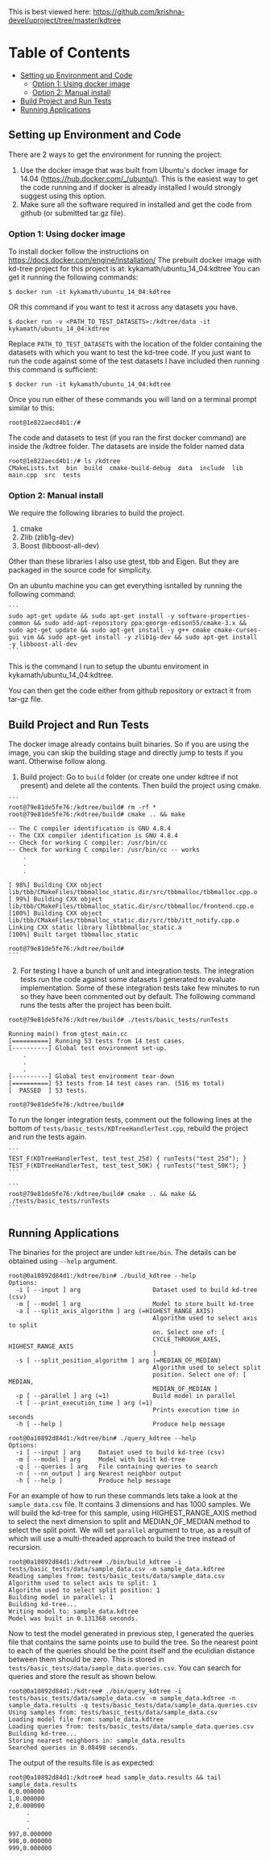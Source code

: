 
This is best viewed here: https://github.com/krishna-devel/uproject/tree/master/kdtree

Table of Contents
=================
* [Setting up Environment and Code](#setting-up-environment-and-code)
   * [Option 1: Using docker image](#option-1-using-docker-image)
   * [Option 2: Manual install](#option-2-manual-install)
* [Build Project and Run Tests](#build-project-and-run-tests)
* [Running Applications](#running-applications)

## Setting up Environment and Code

There are 2 ways to get the environment for running the project:

1. Use the docker image that was built from Ubuntu's docker image for 14.04 (https://hub.docker.com/_/ubuntu/).
This is the easiest way to get the code running and if docker is already installed I would strongly suggest using 
this option.
2. Make sure all the software required in installed and get the code from github (or submitted tar.gz file).

### Option 1: Using docker image

  To install docker follow the instructions on https://docs.docker.com/engine/installation/
  The prebuilt docker image with kd-tree project for this project is at: kykamath/ubuntu_14_04:kdtree
  You can get it running the following commands:

    $ docker run -it kykamath/ubuntu_14_04:kdtree


  OR this command if you want to test it across any datasets you have.


    $ docker run -v <PATH_TO_TEST_DATASETS>:/kdtree/data -it kykamath/ubuntu_14_04:kdtree
    

  Replace `PATH_TO_TEST_DATASETS` with the location of the folder containing the datasets with which you want to
  test the kd-tree code. If you just want to run the code against some of the test datasets I have included then
  running this command is sufficient:

    
    $ docker run -it kykamath/ubuntu_14_04:kdtree
    

  Once you run either of these commands you will land on a terminal prompt similar to this:

    
    root@1e822aecd4b1:/#
    

  The code and datasets to test (if you ran the first docker command) are inside the /kdtree folder. The
  datasets are inside the folder named data

    
    root@1e822aecd4b1:/# ls /kdtree
    CMakeLists.txt  bin  build  cmake-build-debug  data  include  lib  main.cpp  src  tests
    
### Option 2: Manual install
  We require the following libraries to build the project.
  
  1. cmake
  2. Zlib (zlib1g-dev)
  3. Boost (libboost-all-dev) 

  Other than these libraries I also use gtest, tbb and Eigen. But they are packaged in the source code for simplicity.

  On an ubuntu machine you can get everything isntalled by running the following command:

    ```  
    sudo apt-get update && sudo apt-get install -y software-properties-common && sudo add-apt-repository ppa:george-edison55/cmake-3.x && sudo apt-get update && sudo apt-get install -y g++ cmake cmake-curses-gui vim && sudo apt-get install -y zlib1g-dev && sudo apt-get install -y libboost-all-dev
    ```
      
  This is the command I run to setup the ubuntu enviroment in kykamath/ubuntu_14_04:kdtree.  

  You can then get the code either from github repository or extract it from tar-gz file.

## Build Project and Run Tests
  
  The docker image already contains built binaries. So if you are using the image, you can skip the building stage and directly jump to tests if you want. Otherwise follow along.

  1. Build project: Go to `build` folder (or create one under kdtree if not present) and delete all the contents. Then build the project using cmake.

    ```
    root@79e81de5fe76:/kdtree/build# rm -rf *
    root@79e81de5fe76:/kdtree/build# cmake .. && make

    -- The C compiler identification is GNU 4.8.4
    -- The CXX compiler identification is GNU 4.8.4
    -- Check for working C compiler: /usr/bin/cc
    -- Check for working C compiler: /usr/bin/cc -- works
        .
        .
        .

    [ 98%] Building CXX object lib/tbb/CMakeFiles/tbbmalloc_static.dir/src/tbbmalloc/tbbmalloc.cpp.o
    [ 99%] Building CXX object lib/tbb/CMakeFiles/tbbmalloc_static.dir/src/tbbmalloc/frontend.cpp.o
    [100%] Building CXX object lib/tbb/CMakeFiles/tbbmalloc_static.dir/src/tbb/itt_notify.cpp.o
    Linking CXX static library libtbbmalloc_static.a
    [100%] Built target tbbmalloc_static

    root@79e81de5fe76:/kdtree/build#
    ```

  2. For testing I have a bunch of unit and integration tests. The integration tests run the code against some
  datasets I generated to evaluate implementation. Some of these integration tests take few minutes to run so they have been 
  commented out by default. The following command runs the tests after the project has been built.

  ```
  root@79e81de5fe76:/kdtree/build# ./tests/basic_tests/runTests

  Running main() from gtest_main.cc
  [==========] Running 53 tests from 14 test cases.
  [----------] Global test environment set-up.
      .
      .
      .
  [----------] Global test environment tear-down
  [==========] 53 tests from 14 test cases ran. (516 ms total)
  [  PASSED  ] 53 tests.

  root@79e81de5fe76:/kdtree/build#
  ```

  To run the longer integration tests, comment out the following lines at the bottom of `tests/basic_tests/KDTreeHandlerTest.cpp`, rebuild the project and run the tests again.

    ```
    TEST_F(KDTreeHandlerTest, test_test_25d) { runTests("test_25d"); }
    TEST_F(KDTreeHandlerTest, test_test_50K) { runTests("test_50K"); }
    ```

    ```
    root@79e81de5fe76:/kdtree/build# cmake .. && make && ./tests/basic_tests/runTests
    ```

## Running Applications

  The binaries for the project are under `kdtree/bin`. The details can be obtained using `--help` argument.

  ```
  root@0a10892d84d1:/kdtree/bin# ./build_kdtree --help
  Options:
    -i [ --input ] arg                    Dataset used to build kd-tree (csv)
    -m [ --model ] arg                    Model to store built kd-tree
    -a [ --split_axis_algorithm ] arg (=HIGHEST_RANGE_AXIS)
                                          Algorithm used to select axis to split
                                          on. Select one of: [
                                          CYCLE_THROUGH_AXES, HIGHEST_RANGE_AXIS
                                          ]
    -s [ --split_position_algorithm ] arg (=MEDIAN_OF_MEDIAN)
                                          Algorithm used to select split
                                          position. Select one of: [ MEDIAN,
                                          MEDIAN_OF_MEDIAN ]
    -p [ --parallel ] arg (=1)            Build model in parallel
    -t [ --print_execution_time ] arg (=1)
                                          Prints execution time in seconds
    -h [ --help ]                         Produce help message
  ```
               
  ```
  root@0a10892d84d1:/kdtree/bin# ./query_kdtree --help
  Options:
    -i [ --input ] arg     Dataset used to build kd-tree (csv)
    -m [ --model ] arg     Model with built kd-tree
    -q [ --queries ] arg   File containing queries to search
    -n [ --nn_output ] arg Nearest neighbor output
    -h [ --help ]          Produce help message
  ```

  For an example of how to run these commands lets take a look at the `sample_data.csv` file. It contains 3 dimensions and has 1000 samples. We will build the kd-tree for this sample, using HIGHEST_RANGE_AXIS method to select the next dimension to split and MEDIAN_OF_MEDIAN method to select the split point. We will set `parallel` argument to true, as a result of which will use a multi-threaded approach to build the tree instead of recursion.

  ```
  root@0a10892d84d1:/kdtree# ./bin/build_kdtree -i tests/basic_tests/data/sample_data.csv -m sample_data.kdtree
  Reading samples from: tests/basic_tests/data/sample_data.csv
  Algorithm used to select axis to split: 1
  Algorithm used to select split position: 1
  Building model in parallel: 1
  Building kd-tree...
  Writing model to: sample_data.kdtree
  Model was built in 0.131368 seconds.
  ```

  Now to test the model generated in previous step, I generated the queries file that contains the same points use to build the tree. So the nearest point to each of the queries should be the point itself and the eculidian distance between them should be zero. This is stored in `tests/basic_tests/data/sample_data.queries.csv`. You can search for queries and store the result as shown below.

  ```
  root@0a10892d84d1:/kdtree# ./bin/query_kdtree -i tests/basic_tests/data/sample_data.csv -m sample_data.kdtree -n sample_data.results -q tests/basic_tests/data/sample_data.queries.csv
  Using samples from: tests/basic_tests/data/sample_data.csv
  Loading model file from: sample_data.kdtree
  Loading queries from: tests/basic_tests/data/sample_data.queries.csv
  Building kd-tree...
  Storing nearest neighbors in: sample_data.results
  Searched queries in 0.08498 seconds.
  ```

  The output of the results file is as expected:

  ```
  root@0a10892d84d1:/kdtree# head sample_data.results && tail sample_data.results
  0,0.000000
  1,0.000000
  2,0.000000
       .
       .
       .  
  997,0.000000
  998,0.000000
  999,0.000000
  ```
  